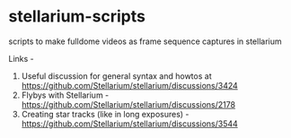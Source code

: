 # stellarium-scripts
scripts to make fulldome videos as frame sequence captures in stellarium

Links - 

1. Useful discussion for general syntax and howtos at https://github.com/Stellarium/stellarium/discussions/3424
2. Flybys with Stellarium - https://github.com/Stellarium/stellarium/discussions/2178
3. Creating star tracks (like in long exposures) - https://github.com/Stellarium/stellarium/discussions/3544

   
